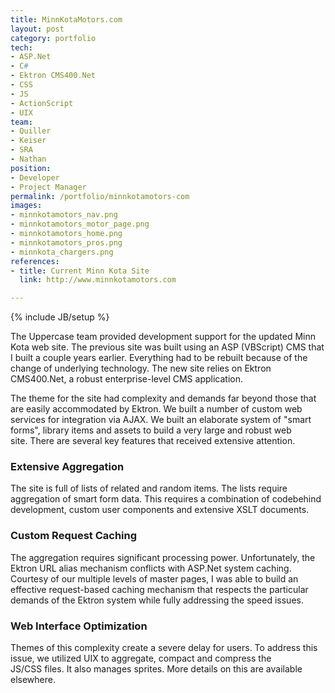 ```yaml
---
title: MinnKotaMotors.com
layout: post
category: portfolio
tech:
- ASP.Net
- C#
- Ektron CMS400.Net
- CSS
- JS
- ActionScript
- UIX
team:
- Quiller
- Keiser
- SRA
- Nathan
position:
- Developer
- Project Manager
permalink: /portfolio/minnkotamotors-com
images:
- minnkotamotors_nav.png
- minnkotamotors_motor_page.png
- minnkotamotors_home.png
- minnkotamotors_pros.png
- minnkota_chargers.png
references:
- title: Current Minn Kota Site
  link: http://www.minnkotamotors.com

---
```

{% include JB/setup %}
<div id="node-12" class="node node-portfolio node-promoted">
  <div class="content clearfix">
    <div class="field field-name-body field-type-text-with-summary field-label-hidden"><div class="field-items"><div class="field-item even"><p>The Uppercase team provided development support for the updated Minn Kota web site. The previous site was built using an ASP (VBScript) CMS that I built a couple years earlier. Everything had to be rebuilt because of the change of underlying technology. The new site relies on Ektron CMS400.Net, a robust enterprise-level CMS application.</p>
<p>The theme for the site had complexity and demands far beyond those that are easily accommodated by Ektron. We built a number of custom web services for integration via AJAX. We built an elaborate system of "smart forms", library items and assets to build a very large and robust web site. There are several key features that received extensive attention.</p>
<h3>
	Extensive Aggregation</h3>
<p>The site is full of lists of related and random items. The lists require aggregation of smart form data. This requires a combination of codebehind development, custom user components and extensive XSLT documents.</p>
<h3>
	Custom Request Caching</h3>
<p>The aggregation requires significant processing power. Unfortunately, the Ektron URL alias mechanism conflicts with ASP.Net system caching. Courtesy of our multiple levels of master pages, I was able to build an effective request-based caching mechanism that respects the particular demands of the Ektron system while fully addressing the speed issues.</p>
<h3>
	Web Interface Optimization</h3>
<p>Themes of this complexity create a severe delay for users. To address this issue, we utilized UIX to aggregate, compact and compress the JS/CSS files. It also manages sprites. More details on this are available elsewhere.</p>
</div></div></div>  </div>
</div>
